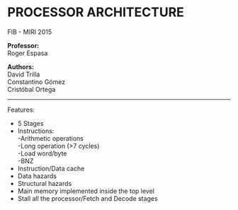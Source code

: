 PROCESSOR ARCHITECTURE  
==  

FIB - MIRI 2015

**Professor:**  
Roger Espasa  

**Authors:**  
David Trilla  
Constantino Gómez  
Cristóbal Ortega  

----
Features:  
- 5 Stages  
- Instructions:  
	-Arithmetic operations  
	-Long operation (>7 cycles)  
	-Load word/byte  
	-BNZ  
- Instruction/Data cache  
- Data hazards  
- Structural hazards  
- Main memory implemented inside the top level  
- Stall all the processor/Fetch and Decode stages  

